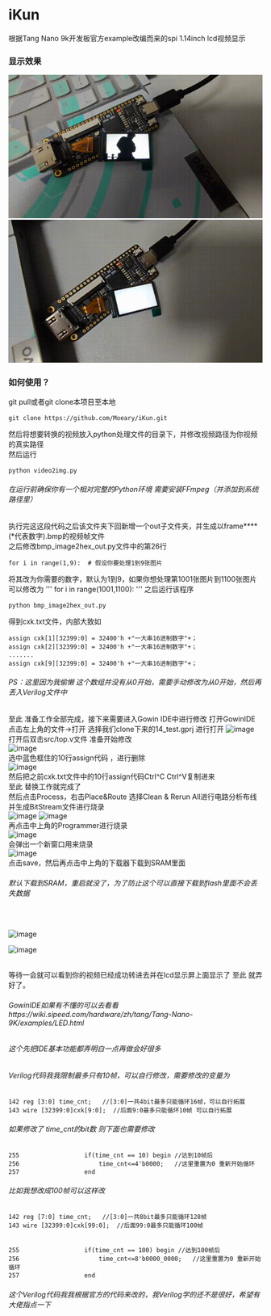 # iKun 
根据Tang Nano 9k开发板官方example改编而来的spi 1.14inch lcd视频显示
### 显示效果

![image](https://github.com/Moeary/iKun/blob/main/readme%E7%94%A8%E6%96%87%E4%BB%B6/video_2023-10-15_15-57-03%2000_00_00-00_00_30.gif)
![image](https://github.com/Moeary/iKun/blob/main/readme%E7%94%A8%E6%96%87%E4%BB%B6/video_2023-10-15_15-57-19%2000_00_00-00_00_30.gif)

### 如何使用？
git pull或者git clone本项目至本地<br>
```
git clone https://github.com/Moeary/iKun.git
```
然后将想要转换的视频放入python处理文件的目录下，并修改视频路径为你视频的真实路径<br>
然后运行
```
python video2img.py
```
###### 在运行前确保你有一个相对完整的Python环境 需要安装FFmpeg（并添加到系统路径里）
执行完这这段代码之后该文件夹下回新增一个out子文件夹，并生成以frame****(*代表数字).bmp的视频帧文件<br>
之后修改bmp_image2hex_out.py文件中的第26行
```
for i in range(1,9):  # 假设你要处理1到9张图片 
```
将其改为你需要的数字，默认为1到9，如果你想处理第1001张图片到1100张图片可以修改为
'''
for i in range(1001,1100): 
'''
之后运行该程序
```
python bmp_image2hex_out.py
```
得到cxk.txt文件，内部大致如
```
assign cxk[1][32399:0] = 32400'h +"一大串16进制数字"+；
assign cxk[2][32399:0] = 32400'h +"一大串16进制数字"+；
.......
assign cxk[9][32399:0] = 32400'h +"一大串16进制数字"+；
```
###### PS：这里因为我偷懒 这个数组并没有从0开始，需要手动修改为从0开始，然后再丢入Verilog文件中
至此 准备工作全部完成，接下来需要进入Gowin IDE中进行修改
打开GowinIDE 点击左上角的文件->打开 选择我们clone下来的14_test.gprj 进行打开
![image](https://github.com/Moeary/iKun/assets/103913682/96197819-7abe-4cd5-8d3b-0b10f0482523)
<br>
打开后双击src/top.v文件 准备开始修改
<br>
![image](https://github.com/Moeary/iKun/assets/103913682/70af3537-3fb8-47d2-be80-1d075cd41517)
<br>
选中蓝色框住的10行assign代码 ，进行删除<br>
![image](https://github.com/Moeary/iKun/assets/103913682/2597a191-9581-4a3c-8d5a-2b65805f90be)
<br>
然后把之前cxk.txt文件中的10行assign代码Ctrl^C Ctrl^V复制进来<br>
至此 替换工作就完成了<br>
然后点击Process，右击Place&Route 选择Clean & Rerun All进行电路分析布线并生成BitStream文件进行烧录<br>
![image](https://github.com/Moeary/iKun/assets/103913682/920d53a4-8522-416c-9a73-06058de6c904)
![image](https://github.com/Moeary/iKun/assets/103913682/06b6f084-0d2c-4c5b-984c-0dbddcb89940)
<br>
再点击中上角的Programmer进行烧录<br>
![image](https://github.com/Moeary/iKun/assets/103913682/f6a33dcc-d5b5-4d87-acb3-66f10f7cdb9e)
<br>
会弹出一个新窗口用来烧录<br>
![image](https://github.com/Moeary/iKun/assets/103913682/fcfa3f29-dfd8-4347-9fb8-56f51dcb5342)
<br>
点击save，然后再点击中上角的下载器下载到SRAM里面<br>

###### 默认下载到SRAM，重启就没了，为了防止这个可以直接下载到flash里面不会丢失数据
<br>

![image](https://github.com/Moeary/iKun/assets/103913682/330f5b95-72be-4c02-acac-57f850bda07e)
<br>

![image](https://github.com/Moeary/iKun/assets/103913682/6e37c7b1-a6bb-458c-ab27-726f788b06f6)

<br>
等待一会就可以看到你的视频已经成功转进去并在lcd显示屏上面显示了 至此 就弄好了。
<br>

###### GowinIDE如果有不懂的可以去看看https://wiki.sipeed.com/hardware/zh/tang/Tang-Nano-9K/examples/LED.html
###### 这个先把IDE基本功能都弄明白一点再做会好很多
###### Verilog代码我我限制最多只有10帧，可以自行修改，需要修改的变量为
```
142 reg [3:0] time_cnt;   //[3:0]一共4bit最多只能循环16帧，可以自行拓展
143 wire [32399:0]cxk[9:0];  //后面9:0最多只能循环10帧 可以自行拓展
```
###### 如果修改了 time_cnt的bit数 则下面也需要修改
```
255                  if(time_cnt == 10) begin //达到10帧后
256                      time_cnt<=4'b0000;   //这里重置为0 重新开始循环
257                  end
```
###### 比如我想改成100帧可以这样改
```
142 reg [7:0] time_cnt;   //[3:0]一共8bit最多只能循环128帧
143 wire [32399:0]cxk[99:0];  //后面99:0最多只能循环100帧 


255                  if(time_cnt == 100) begin //达到100帧后
256                      time_cnt<=8'b0000_0000;   //这里重置为0 重新开始循环
257                  end
```
###### 这个Verilog代码我我根据官方的代码来改的，我Verilog学的还不是很好，希望有大佬指点一下

